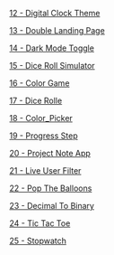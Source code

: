<a href = "https://github.com/Brelisa/JavaScript-Projects/tree/main/JavaScript%20Projects/12%20-%20Digital%20Clock%20Theme"> 12 - Digital Clock Theme </a>

<a href = "https://github.com/Brelisa/JavaScript-Projects/tree/main/JavaScript%20Projects/13%20-%20Double%20Landing%20Page"> 13 - Double Landing Page </a>

<a href = "https://github.com/Brelisa/JavaScript-Projects/tree/main/JavaScript%20Projects/14%20-%20Dark%20Mode%20Toggle"> 14 - Dark Mode Toggle </a>

<a href = "https://github.com/Brelisa/JavaScript-Projects/tree/main/JavaScript%20Projects/15%20-%20Dice%20Roll%20Simulator"> 15 - Dice Roll Simulator </a>

<a href = "https://github.com/Brelisa/JavaScript-Projects/tree/main/JavaScript%20Projects/16%20-%20Color%20Game"> 16 - Color Game </a>

<a href = "https://github.com/Brelisa/JavaScript-Projects/tree/main/JavaScript%20Projects/17%20-%20Dice%20Rolle"> 17 - Dice Rolle </a>

<a href = "https://github.com/Brelisa/JavaScript-Projects/tree/main/JavaScript%20Projects/18%20-%20Color%20Picker"> 18 - Color_Picker </a>

<a href = "https://github.com/Brelisa/JavaScript-Projects/tree/main/JavaScript%20Projects/19%20-%20Progress%20Step"> 19 - Progress Step </a>

<a href = "https://github.com/Brelisa/JavaScript-Projects/tree/main/JavaScript%20Projects/20%20-%20Project%20Note%20App"> 20 - Project Note App </a>

<a href = "https://github.com/Brelisa/JavaScript-Projects/tree/main/JavaScript%20Projects/21%20-%20Live%20User%20Filter"> 21 - Live User Filter </a>

<a href = "https://github.com/Brelisa/JavaScript-Projects/tree/main/JavaScript%20Projects/22%20-%20Pop%20The%20Balloons"> 22 - Pop The Balloons </a>

<a href = "https://github.com/Brelisa/JavaScript-Projects/tree/main/JavaScript%20Projects/23%20-%20Decimal%20To%20Binary"> 23 - Decimal To Binary </a>

<a href = "https://github.com/Brelisa/JavaScript-Projects/tree/main/JavaScript%20Projects/24%20-%20Tic%20Tac%20Toe"> 24 - Tic Tac Toe </a>

<a href = "https://github.com/Brelisa/JavaScript-Projects/tree/main/JavaScript%20Projects/25%20-%20Stopwatch"> 25 - Stopwatch </a>


